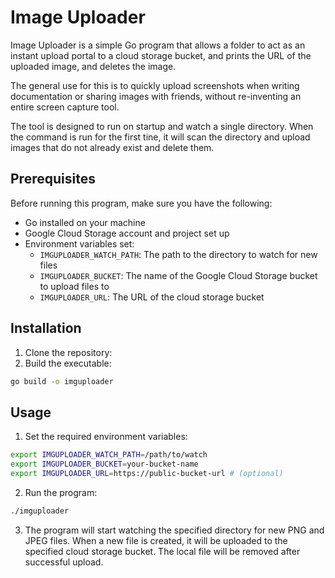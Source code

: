 # Image Uploader

Image Uploader is a simple Go program that allows a folder to act as an instant
upload portal to a cloud storage bucket, and prints the URL of the uploaded
image, and deletes the image.

The general use for this is to quickly upload screenshots when writing
documentation or sharing images with friends, without re-inventing an entire
screen capture tool.

The tool is designed to run on startup and watch a single directory. When the 
command is run for the first tine, it will scan the directory and upload
images that do not already exist and delete them.

## Prerequisites

Before running this program, make sure you have the following:

- Go installed on your machine
- Google Cloud Storage account and project set up
- Environment variables set:
	- `IMGUPLOADER_WATCH_PATH`: The path to the directory to watch for new files
	- `IMGUPLOADER_BUCKET`: The name of the Google Cloud Storage bucket to upload files to
	- `IMGUPLOADER_URL`: The URL of the cloud storage bucket

## Installation

1. Clone the repository:
2. Build the executable:

```sh
go build -o imguploader
```

## Usage

1. Set the required environment variables:

```sh
export IMGUPLOADER_WATCH_PATH=/path/to/watch
export IMGUPLOADER_BUCKET=your-bucket-name
export IMGUPLOADER_URL=https://public-bucket-url # (optional)
```

2. Run the program:

```sh
./imguploader
```

3. The program will start watching the specified directory for new PNG and JPEG
files. When a new file is created, it will be uploaded to the specified cloud
storage bucket. The local file will be removed after successful upload.
